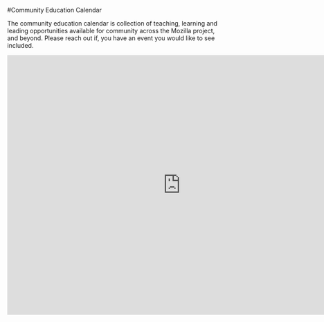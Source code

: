 #Community Education Calendar

The community education calendar is collection of teaching, learning and leading opportunities available for community across the Mozilla project, and beyond.  Please reach out if, you have an event you would like to see included.


<iframe src="https://www.google.com/calendar/embed?src=mozilla.com_dhkluo4s24tjuo9qctljrboho8%40group.calendar.google.com&ctz=America/Vancouver" style="border: 0" width="800" height="600" frameborder="0" scrolling="no"></iframe>